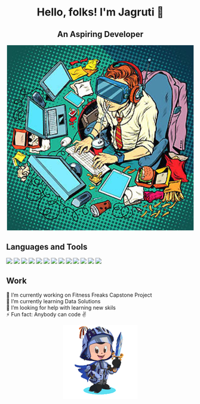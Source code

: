 
<h1 align="center">
      Hello, folks! I'm Jagruti 👋 
 </h1>
 

 <h2 align="center">
      An Aspiring Developer
 </h2>
 
 <p align="center">
  <img width="500"  src="https://github.com/jagsdep/jagsdep/blob/main/Images/developer%20-%20Imgur.png">
</p>
  

 
 ## Languages and Tools
 [<img src="https://img.shields.io/badge/Code-JavaScript-F7DF1E?style=flat&logo=JavaScript">](<https://www.javascript.com>)
 [<img src="https://img.shields.io/badge/Code-Python-3776AB?style=flat&logo=Python">](<https://www.python.org>)
  [<img src="https://img.shields.io/badge/Code-HTML-E34F26?style=flat&logo=HTML5">](<https://html.com>)
   [<img src="https://img.shields.io/badge/Code-CSS-3776AB?style=flat&logo=CSS3">](<https://www.w3schools.com/css/>)
     [<img src="https://img.shields.io/badge/IDE-VisualStudio-007ACC?style=flat&logo=VisualStudioCode">](< https://code.visualstudio.com>)
      [<img src="https://img.shields.io/badge/ServerEnv-Nodejs-339933?style=flat&logo=Node.js">](<https://nodejs.org/en/>)
      [<img src="https://img.shields.io/badge/Framework-Express-E34F26?style=flat">](<https://expressjs.com>)
      [<img src="https://img.shields.io/badge/Tools-PostgreSQL-4169E1?style=flat&logo=PostgreSQL">](<https://www.postgresql.org>)
      [<img src="https://img.shields.io/badge/DBMS-MySQL-4479A1?style=flat&logo=MySQL">](<https://www.mysql.com>)
      [<img src="https://img.shields.io/badge/BaaS-Heroku-430098?style=flat&logo=Heroku">](<https://id.heroku.com/login>)
      [<img src="https://img.shields.io/badge/Software-Postman-FF6C37?style=flat&logo=Postman">](<https://www.postman.com>)
       [<img src="https://img.shields.io/badge/Software-Figma-F24E1E?style=flat&logo=Figma">](<https://www.figma.com>)
        [<img src="https://img.shields.io/badge/DevOpsTool-Git-F24E1E?style=flat&logo=Git">](<https://github.com/jagsdep>)
        
<!--
**jagsdep/jagsdep** is a ✨ _special_ ✨ repository because its `README.md` (this file) appears on your GitHub profile.

Here are some ideas to get you started:
https://www.javascript.com

- 🔭 I’m currently working on capstone project
- 🌱 I’m currently learning Data Solutions
- 👯 I’m looking to collaborate on ...
- 🤔 I’m looking for help with ...
- 💬 Ask me about ...
- 📫 How to reach me: ...
- 😄 Pronouns: ...
- ⚡ Fun fact: ...
 ![Flowers](https://github.com/jagsdep/jagsdep/blob/main/Images/ezgif.com-rotate.gif) 

-->

 ## Work 
    
 🔭 I’m currently working on Fitness Freaks Capstone Project
 <br>
 🌱 I’m currently learning Data Solutions                          
 🤔 I’m looking for help with learning new skils 
 <br>
 ⚡ Fun fact: Anybody can code ✌️
 <br>
 <p align="center">
  <img width="200"  src="https://github.com/jagsdep/jagsdep/blob/main/Images/ezgif.com-rotate.gif">
</p>
  

 
